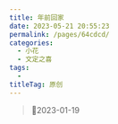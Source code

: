 ```yaml
---
title: 年前回家
date: 2023-05-21 20:55:23
permalink: /pages/64cdcd/
categories:
  - 小花
  - 文定之喜
tags:
  - 
titleTag: 原创
---
```


>&#x1F4C6;2023-01-19
